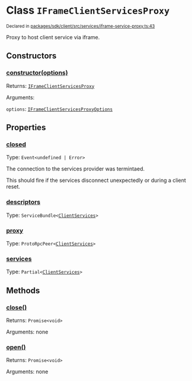 # Class `IFrameClientServicesProxy`
<sub>Declared in [packages/sdk/client/src/services/iframe-service-proxy.ts:43](https://github.com/dxos/dxos/blob/bfdd5a17b/packages/sdk/client/src/services/iframe-service-proxy.ts#L43)</sub>


Proxy to host client service via iframe.

## Constructors
### [constructor(options)](https://github.com/dxos/dxos/blob/bfdd5a17b/packages/sdk/client/src/services/iframe-service-proxy.ts#L64)




Returns: <code>[IFrameClientServicesProxy](/api/@dxos/client/classes/IFrameClientServicesProxy)</code>

Arguments: 

`options`: <code>[IFrameClientServicesProxyOptions](/api/@dxos/client/types/IFrameClientServicesProxyOptions)</code>



## Properties
### [closed](https://github.com/dxos/dxos/blob/bfdd5a17b/packages/sdk/client/src/services/iframe-service-proxy.ts#L44)
Type: <code>Event&lt;undefined | Error&gt;</code>

The connection to the services provider was termintaed.

This should fire if the services disconnect unexpectedly or during a client reset.

### [descriptors](https://github.com/dxos/dxos/blob/bfdd5a17b/packages/sdk/client/src/services/iframe-service-proxy.ts#L128)
Type: <code>ServiceBundle&lt;[ClientServices](/api/@dxos/client/types/ClientServices)&gt;</code>



### [proxy](https://github.com/dxos/dxos/blob/bfdd5a17b/packages/sdk/client/src/services/iframe-service-proxy.ts#L124)
Type: <code>ProtoRpcPeer&lt;[ClientServices](/api/@dxos/client/types/ClientServices)&gt;</code>



### [services](https://github.com/dxos/dxos/blob/bfdd5a17b/packages/sdk/client/src/services/iframe-service-proxy.ts#L132)
Type: <code>Partial&lt;[ClientServices](/api/@dxos/client/types/ClientServices)&gt;</code>




## Methods
### [close()](https://github.com/dxos/dxos/blob/bfdd5a17b/packages/sdk/client/src/services/iframe-service-proxy.ts#L170)




Returns: <code>Promise&lt;void&gt;</code>

Arguments: none




### [open()](https://github.com/dxos/dxos/blob/bfdd5a17b/packages/sdk/client/src/services/iframe-service-proxy.ts#L136)




Returns: <code>Promise&lt;void&gt;</code>

Arguments: none





